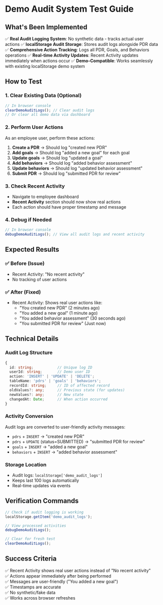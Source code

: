 # Demo Audit System Test Guide

## What's Been Implemented

✅ **Real Audit Logging System**: No synthetic data - tracks actual user actions
✅ **localStorage Audit Storage**: Stores audit logs alongside PDR data
✅ **Comprehensive Action Tracking**: Logs all PDR, Goals, and Behaviors operations
✅ **Real-time Activity Updates**: Recent Activity updates immediately when actions occur
✅ **Demo-Compatible**: Works seamlessly with existing localStorage demo system

## How to Test

### 1. Clear Existing Data (Optional)
```javascript
// In browser console
clearDemoAuditLogs(); // Clear audit logs
// Or clear all demo data via dashboard
```

### 2. Perform User Actions
As an employee user, perform these actions:

1. **Create a PDR** → Should log "created new PDR"
2. **Add goals** → Should log "added a new goal" for each goal
3. **Update goals** → Should log "updated a goal" 
4. **Add behaviors** → Should log "added behavior assessment"
5. **Update behaviors** → Should log "updated behavior assessment"
6. **Submit PDR** → Should log "submitted PDR for review"

### 3. Check Recent Activity
- Navigate to employee dashboard
- **Recent Activity** section should now show real actions
- Each action should have proper timestamp and message

### 4. Debug if Needed
```javascript
// In browser console
debugDemoAuditLogs(); // View all audit logs and recent activity
```

## Expected Results

### ✅ Before (Issue)
- Recent Activity: "No recent activity"
- No tracking of user actions

### ✅ After (Fixed)
- Recent Activity: Shows real user actions like:
  - "You created new PDR" (2 minutes ago)
  - "You added a new goal" (1 minute ago) 
  - "You added behavior assessment" (30 seconds ago)
  - "You submitted PDR for review" (Just now)

## Technical Details

### Audit Log Structure
```typescript
{
  id: string;           // Unique log ID
  userId: string;       // Demo user ID
  action: 'INSERT' | 'UPDATE' | 'DELETE';
  tableName: 'pdrs' | 'goals' | 'behaviors';
  recordId: string;     // ID of affected record
  oldValues?: any;      // Previous state (for updates)
  newValues?: any;      // New state
  changedAt: Date;      // When action occurred
}
```

### Activity Conversion
Audit logs are converted to user-friendly activity messages:
- `pdrs` + `INSERT` → "created new PDR"
- `pdrs` + `UPDATE` (status=SUBMITTED) → "submitted PDR for review"
- `goals` + `INSERT` → "added a new goal"
- `behaviors` + `INSERT` → "added behavior assessment"

### Storage Location
- Audit logs: `localStorage['demo_audit_logs']`
- Keeps last 100 logs automatically
- Real-time updates via events

## Verification Commands

```javascript
// Check if audit logging is working
localStorage.getItem('demo_audit_logs');

// View processed activities
debugDemoAuditLogs();

// Clear for fresh test
clearDemoAuditLogs();
```

## Success Criteria

✅ Recent Activity shows real user actions instead of "No recent activity"  
✅ Actions appear immediately after being performed  
✅ Messages are user-friendly ("You added a new goal")  
✅ Timestamps are accurate  
✅ No synthetic/fake data  
✅ Works across browser refreshes  
